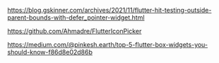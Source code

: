https://blog.gskinner.com/archives/2021/11/flutter-hit-testing-outside-parent-bounds-with-defer_pointer-widget.html


https://github.com/Ahmadre/FlutterIconPicker

https://medium.com/@pinkesh.earth/top-5-flutter-box-widgets-you-should-know-f86d8e02d86b


